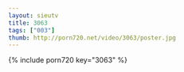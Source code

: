 ```yaml
--- 
layout: sieutv
title: 3063
tags: ["003"]
thumb: http://porn720.net/video/3063/poster.jpg
---
```

{% include porn720 key="3063" %} 
